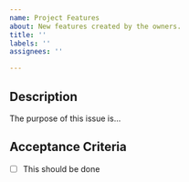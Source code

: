 ```yaml
---
name: Project Features
about: New features created by the owners.
title: ''
labels: ''
assignees: ''

---
```


## Description

The purpose of this issue is... 

## Acceptance Criteria

- [ ] This should be done
